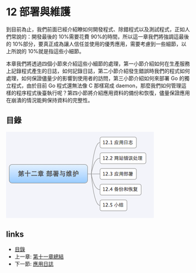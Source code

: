 # 12 部署與維護
到目前為止，我們前面已經介紹瞭如何開發程式、除錯程式以及測試程式，正如人們常說的：開發最後的 10%需要花費 90%的時間，所以這一章我們將強調這最後的 10%部分，要真正成為讓人信任並使用的優秀應用，需要考慮到一些細節，以上所說的 10%就是指這些小細節。

本章我們將透過四個小節來介紹這些小細節的處理，第一小節介紹如何在生產服務上記錄程式產生的日誌，如何記錄日誌，第二小節介紹發生錯誤時我們的程式如何處理，如何保證儘量少的影響到使用者的訪問，第三小節介紹如何來部署 Go 的獨立程式，由於目前 Go 程式還無法像 C 那樣寫成 daemon，那麼我們如何管理這樣的程序程式後臺執行呢？第四小節將介紹應用資料的備份和恢復，儘量保證應用在崩潰的情況能夠保持資料的完整性。
## 目錄
 ![](images/navi12.png?raw=true)

## links
   * [目錄](<preface.md>)
   * 上一章: [第十一章總結](<11.4.md>)
   * 下一節: [應用日誌](<12.1.md>)